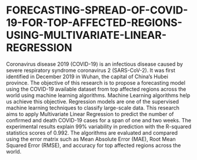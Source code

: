 # FORECASTING-SPREAD-OF-COVID-19-FOR-TOP-AFFECTED-REGIONS-USING-MULTIVARIATE-LINEAR-REGRESSION
Coronavirus disease 2019 (COVID-19) is an infectious disease caused by severe respiratory syndrome coronavirus 2 (SARS-CoV-2). It was first identified in December 2019 in Wuhan, the capital of China’s Hubei province. The objective of this research is to propose a forecasting model using the COVID-19 available dataset from top affected regions across the world using machine learning algorithms. Machine Learning algorithms help us achieve this objective. Regression models are one of the supervised machine learning techniques to classify large-scale data. This research aims to apply Multivariate Linear Regression to predict the number of confirmed and death COVID-19 cases for a span of one and two weeks. The experimental results explain 99% variability in prediction with the R-squared statistics scores of 0.992. The algorithms are evaluated and compared using the error matrix such as Mean Absolute Error (MAE), Root Mean Squared Error (RMSE), and accuracy for top affected regions across the world.
